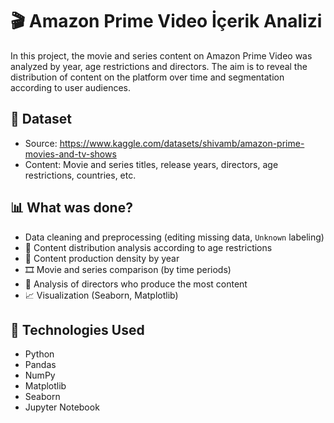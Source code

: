 # 🎬 Amazon Prime Video İçerik Analizi
 In this project, the movie and series content on Amazon Prime Video was analyzed by year, age restrictions and directors. The aim is to reveal the distribution of content on the platform over time and segmentation according to user audiences.

## 📁 Dataset 

- Source: https://www.kaggle.com/datasets/shivamb/amazon-prime-movies-and-tv-shows
- Content: Movie and series titles, release years, directors, age restrictions, countries, etc.

## 📊 What was done?

- Data cleaning and preprocessing (editing missing data, `Unknown` labeling)
- 🎯 Content distribution analysis according to age restrictions
- 📅 Content production density by year
- 🎞️ Movie and series comparison (by time periods)
- 👤 Analysis of directors who produce the most content
- 📈 Visualization (Seaborn, Matplotlib)

## 🧰 Technologies Used

- Python
- Pandas
- NumPy
- Matplotlib
- Seaborn
- Jupyter Notebook

